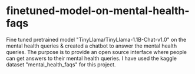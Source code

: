 # finetuned-model-on-mental-health-faqs
Fine tuned pretrained model "TinyLlama/TinyLlama-1.1B-Chat-v1.0" on the mental health queries &amp; created a chatbot to answer the mental health queries. The purpose is to provide an open source interface where people can get answers to their mental health queries. I have used the kaggle dataset "mental_health_faqs" for this project.
